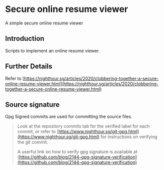 # Secure online resume viewer
A simple secure online resume viewer

## Introduction

Scripts to implement an online resume viewer. 

## Further Details
Refer to
[https://nighthour.sg/articles/2020/clobbering-together-a-secure-online-resume-viewer.html](https://nighthour.sg/articles/2020/clobbering-together-a-secure-online-resume-viewer.html) 


## Source signature
Gpg Signed commits are used for committing the source files.

> Look at the repository commits tab for the verified label for each commit, or refer to [https://www.nighthour.sg/git-gpg.html](https://www.nighthour.sg/git-gpg.html) for instructions on verifying the git commit.
>
> A userful link on how to verify gpg signature is available at [https://github.com/blog/2144-gpg-signature-verification](https://github.com/blog/2144-gpg-signature-verification)

